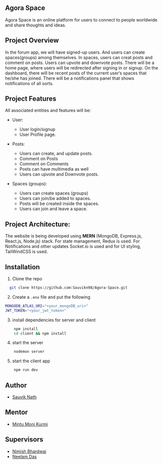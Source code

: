 ## Agora Space

Agora Space is an online platform for users to connect to people worldwide and share thoughts and ideas.  

## Project Overview

In the forum app, we will have signed-up users. And users can create spaces(groups) among themselves. In spaces, users can creat posts and comment on posts. Users can upvote and downvote posts. There will be a home page, where users will be redirected after signing in or signup. On the dashboard, there will be recent posts of the current user’s spaces that he/she has joined. There will be a notifications panel that shows notifications of all sorts.


## Project Features

All associated entities and features will be:

- User:
    - User login/signup
    - User Profile page.

- Posts:
    - Users can create, and update posts.
    - Comment on Posts 
    - Comment on Comments
    - Posts can have multimedia as well 
    - Users can upvote and Downvote posts.
    
- Spaces (groups):
    - Users can create spaces (groups)
    - Users can join/be added to spaces.
    - Posts will be created inside the spaces.
    - Users can join and leave a space.

## Project Architecture:
The website is being developed using **MERN** (MongoDB, Express.js, React.js, Node.js) stack. For state management, Redux is used. For Notifications and other updates Socket.io is used and for UI styling, TailWindCSS is used.

## Installation

1. Clone the repo 
```bash
  git clone https://github.com:Sauvikn98/Agora-Space.git
```
2. Create a `.env` file and put the following
```bash
MONGODB_ATLAS_URI="<your_mongoDB_uri>"
JWT_TOKEN="<your_jwt_token>"
```
3. install dependencies for server and client
```bash 
    npm install
    cd client && npm install
```
4. start the server 
```bash
    nodemon server
```
5. start the client app
```bash
    npm run dev
```


##  Author

- [Sauvik Nath](https://github.com/Sauvikn98)

##  Mentor

- [Mintu Moni Kurmi](https://github.com/mintukurmiTV)

##  Supervisors

- [Nimish Bhardwaj]()
- [Neelam Das]()
